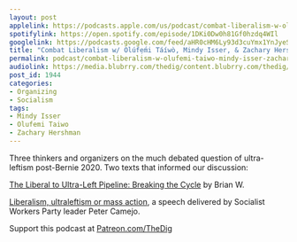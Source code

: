 ```yaml
---
layout: post
applelink: https://podcasts.apple.com/us/podcast/combat-liberalism-w-ol%C3%BAf%E1%BA%B9-mi-t%C3%A1%C3%ADw%C3%B2-mindy-isser-zachary/id1043245989?i=1000517456131
spotifylink: https://open.spotify.com/episode/1DKi0Dw0h81Gf0hzdq4WIl
googlelink: https://podcasts.google.com/feed/aHR0cHM6Ly93d3cuYmx1YnJyeS5jb20vZmVlZHMvdGhlZGlnLnhtbA/episode/aHR0cHM6Ly93d3cudGhlZGlncmFkaW8uY29tLz9wPTE5NDQ?sa=X&ved=0CAUQkfYCahcKEwi44f7r1b-AAxUAAAAAHQAAAAAQNg
title: "Combat Liberalism w/ Olúfẹ́mi Táíwò, Mindy Isser, & Zachary Hershman"
permalink: podcast/combat-liberalism-w-olufemi-taiwo-mindy-isser-zachary-hershman/
audiolink: https://media.blubrry.com/thedig/content.blubrry.com/thedig/The_Dig-EP_302-CombatLibs.mp3
post_id: 1944
categories: 
- Organizing
- Socialism
tags: 
- Mindy Isser
- Olufemi Taiwo
- Zachary Hershman
---
```


Three thinkers and organizers on the much debated question of ultra-leftism post-Bernie 2020. Two texts that informed our discussion: 

[The Liberal to Ultra-Left Pipeline: Breaking the Cycle](https://washingtonsocialist.mdcdsa.org/ws-articles/21-03-breaking-the-cycle) by Brian W. 

[Liberalism, ultraleftism or mass action](https://www.marxists.org/archive/camejo/1970/ultraleftismormassaction.htm), a speech delivered by Socialist Workers Party leader Peter Camejo.

Support this podcast at [Patreon.com/TheDig](https://Patreon.com/TheDig)
